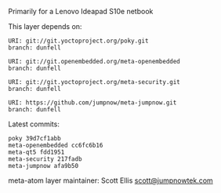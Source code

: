 Primarily for a Lenovo Ideapad S10e netbook

This layer depends on:

    URI: git://git.yoctoproject.org/poky.git
    branch: dunfell

    URI: git://git.openembedded.org/meta-openembedded
    branch: dunfell

    URI: git://git.yoctoproject.org/meta-security.git
    branch: dunfell

    URI: https://github.com/jumpnow/meta-jumpnow.git
    branch: dunfell


Latest commits:

    poky 39d7cf1abb
    meta-openembedded cc6fc6b16
    meta-qt5 fdd1951
    meta-security 217fadb
    meta-jumpnow afa9b50

meta-atom layer maintainer: Scott Ellis <scott@jumpnowtek.com>
